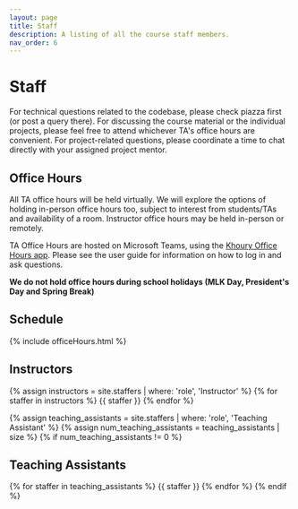 ```yaml
---
layout: page
title: Staff
description: A listing of all the course staff members.
nav_order: 6
---
```


# Staff

For technical questions related to the codebase, please check piazza first (or post a query there). For discussing the course material or the individual projects, please feel free to attend whichever TA's office hours are convenient. For project-related questions, please coordinate a time to chat directly with your assigned project mentor.

## Office Hours 
All TA office hours will be held virtually. We will explore the options of holding in-person office hours too, subject to interest from students/TAs and availability of a room. Instructor office hours may be held in-person or remotely.  

TA Office Hours are hosted on Microsoft Teams, using the [Khoury Office Hours app](https://officehours.khoury.northeastern.edu/). Please see the user guide for information on how to log in and ask questions.

**We do not hold office hours during school holidays (MLK Day, President's Day and Spring Break)**

## Schedule
{% include officeHours.html %}

## Instructors
{% assign instructors = site.staffers | where: 'role', 'Instructor' %}
{% for staffer in instructors %}
{{ staffer }}
{% endfor %}

{% assign teaching_assistants = site.staffers | where: 'role', 'Teaching Assistant' %}
{% assign num_teaching_assistants = teaching_assistants | size %}
{% if num_teaching_assistants != 0 %}
## Teaching Assistants
{% for staffer in teaching_assistants %}
{{ staffer }}
{% endfor %}
{% endif %}



